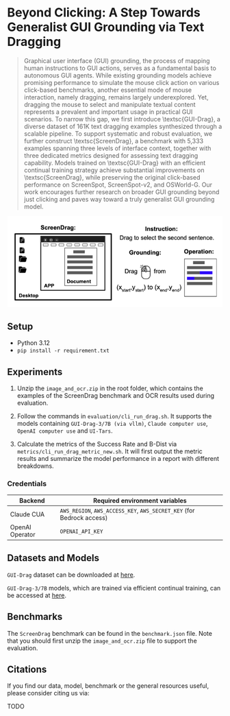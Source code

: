 # Beyond Clicking: A Step Towards Generalist GUI Grounding via Text Dragging


> Graphical user interface (GUI) grounding, the process of mapping human instructions to GUI actions, serves as a fundamental basis to autonomous GUI agents. While existing grounding models achieve promising performance to simulate the mouse click action on various click-based benchmarks, another essential mode of mouse interaction, namely dragging, remains largely underexplored. Yet, dragging the mouse to select and manipulate textual content represents a prevalent and important usage in practical GUI scenarios. To narrow this gap, we first introduce \textsc{GUI-Drag}, a diverse dataset of 161K text dragging examples synthesized through a scalable pipeline. To support systematic and robust evaluation, we further construct \textsc{ScreenDrag}, a benchmark with 5,333 examples spanning three levels of interface context, together with three dedicated metrics designed for assessing text dragging capability. Models trained on \textsc{GUI-Drag} with an efficient continual training strategy achieve substantial improvements on \textsc{ScreenDrag}, while preserving the original click-based performance on ScreenSpot, ScreenSpot-v2, and OSWorld-G. Our work encourages further research on broader GUI grounding beyond just clicking and paves way toward a truly generalist GUI grounding model.

![GUI-Drag Dataset Overview](assets/GUI_Drag.png)



## Setup

- Python 3.12
- `pip install -r requirement.txt`



## Experiments

1. Unzip the `image_and_ocr.zip` in the root folder, which contains the examples of the ScreenDrag benchmark and OCR results used during evaluation.

2. Follow the commands in `evaluation/cli_run_drag.sh`. It supports the models containing `GUI-Drag-3/7B (via vllm)`, `Claude computer use`, `OpenAI computer use` and `UI-Tars`.

3. Calculate the metrics of the Success Rate and B-Dist via `metrics/cli_run_drag_metric_new.sh`. It will first output the metric results and summarize the model performance in a report with different breakdowns.


### Credentials

| Backend | Required environment variables |
| --- | --- |
| Claude CUA | `AWS_REGION`, `AWS_ACCESS_KEY`, `AWS_SECRET_KEY` (for Bedrock access) |
| OpenAI Operator | `OPENAI_API_KEY` |


## Datasets and Models

`GUI-Drag` dataset can be downloaded at [here](https://huggingface.co/datasets/osunlp/GUI-Drag-dataset).

`GUI-Drag-3/7B` models, which are trained via efficient continual training, can be accessed at [here](https://huggingface.co/osunlp/GUI-Drag-7B).

## Benchmarks

The `ScreenDrag` benchmark can be found in the `benchmark.json` file. Note that you should first unzip the `image_and_ocr.zip` file to support the evaluation.

## Citations

If you find our data, model, benchmark or the general resources useful, please consider citing us via:

TODO
